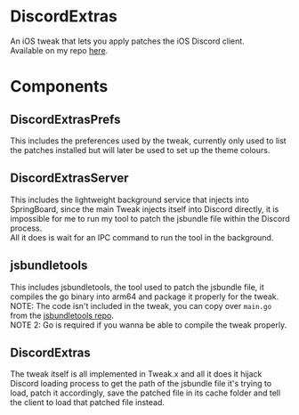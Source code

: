 # DiscordExtras

An iOS tweak that lets you apply patches the iOS Discord client.  
Available on my repo [here](https://repo.panties.moe).  

# Components

## DiscordExtrasPrefs
This includes the preferences used by the tweak, currently only used to list the patches installed but will later be used to set up the theme colours.  

## DiscordExtrasServer
This includes the lightweight background service that injects into SpringBoard, since the main Tweak injects itself into Discord directly, it is impossible for me to run my tool to patch the jsbundle file within the Discord process.  
All it does is wait for an IPC command to run the tool in the background.  

## jsbundletools
This includes jsbundletools, the tool used to patch the jsbundle file, it compiles the go binary into arm64 and package it properly for the tweak.  
NOTE: The code isn't included in the tweak, you can copy over `main.go` from the [jsbundletools repo](https://github.com/NotZoeyDev/jsbundletools).  
NOTE 2: Go is required if you wanna be able to compile the tweak properly.  

## DiscordExtras  
The tweak itself is all implemented in Tweak.x and all it does it hijack Discord loading process to get the path of the jsbundle file it's trying to load, patch it accordingly, save the patched file in its cache folder and tell the client to load that patched file instead.  
